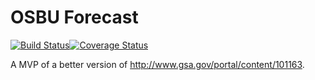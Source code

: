 # OSBU Forecast

[![Build Status](https://travis-ci.org/18F/osbu-forecast-api.svg?branch=master)](https://travis-ci.org/18F/osbu-forecast-api)[![Coverage Status](https://coveralls.io/repos/18F/osbu-forecast-api/badge.svg?branch=master&service=github)](https://coveralls.io/github/18F/osbu-forecast-api?branch=master)

A MVP of a better version of http://www.gsa.gov/portal/content/101163.
